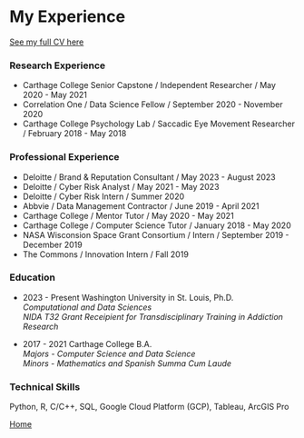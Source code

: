 # My Experience 

[See my full CV here](BWellenOsweiler_CV_Sept2023.pdf)

### Research Experience
* Carthage College Senior Capstone /  Independent Researcher / May 2020 - May 2021  
* Correlation One /  Data Science Fellow / September 2020 - November 2020
* Carthage College Psychology Lab /  Saccadic Eye Movement Researcher / February 2018 - May 2018  

### Professional Experience
* Deloitte /  Brand & Reputation Consultant / May 2023 - August 2023  
* Deloitte /  Cyber Risk Analyst / May 2021 - May 2023  
* Deloitte /  Cyber Risk Intern / Summer 2020  
* Abbvie /  Data Management Contractor / June 2019 - April 2021
* Carthage College /  Mentor Tutor / May 2020 - May 2021
* Carthage College /  Computer Science Tutor / January 2018 - May 2020
* NASA Wisconsion Space Grant Consortium / Intern / September 2019 - December 2019
* The Commons / Innovation Intern / Fall 2019  

### Education
* 2023 - Present Washington University in St. Louis, Ph.D.  
*Computational and Data Sciences*  
*NIDA T32 Grant Receipient for Transdisciplinary Training in Addiction Research*  

* 2017 - 2021 Carthage College B.A.  
*Majors - Computer Science and Data Science*  
*Minors - Mathematics and Spanish*
*Summa Cum Laude*  

### Technical Skills
Python, R, C/C++, SQL, Google Cloud Platform (GCP), Tableau, ArcGIS Pro  
 
 
[Home](index.md)
